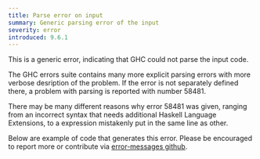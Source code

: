 ```yaml
---
title: Parse error on input
summary: Generic parsing error of the input 
severity: error
introduced: 9.6.1
---
```


This is a generic error, indicating that GHC could not parse the input code. 

The GHC errors suite contains many more explicit parsing errors with more verbose desription of the problem. If the error is not separately defined there, a problem with parsing is reported with number 58481.

There may be many different reasons why error 58481 was given, ranging from an incorrect syntax that needs additional Haskell Language Extensions, to a expression mistakenly put in the same line as other.

Below are example of code that generates this error. Please be encouraged to report more or contribute via [error-messages github](https://github.com/haskell/error-messages).